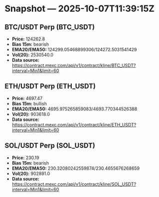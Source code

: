# Snapshot — 2025-10-07T11:39:15Z

## BTC/USDT Perp (BTC_USDT)
- **Price:** 124262.8
- **Bias 15m:** bearish
- **EMA20/EMA50:** 124299.05468899306/124272.5031541429
- **Vol(20):** 2530540.0
- **Data source:** https://contract.mexc.com/api/v1/contract/kline/BTC_USDT?interval=Min1&limit=60

## ETH/USDT Perp (ETH_USDT)
- **Price:** 4697.47
- **Bias 15m:** bullish
- **EMA20/EMA50:** 4695.975265859083/4693.770344526388
- **Vol(20):** 903618.0
- **Data source:** https://contract.mexc.com/api/v1/contract/kline/ETH_USDT?interval=Min1&limit=60

## SOL/USDT Perp (SOL_USDT)
- **Price:** 230.19
- **Bias 15m:** bearish
- **EMA20/EMA50:** 230.32080242559874/230.4655676268659
- **Vol(20):** 902891.0
- **Data source:** https://contract.mexc.com/api/v1/contract/kline/SOL_USDT?interval=Min1&limit=60
